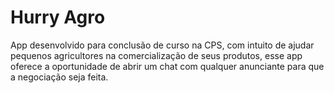 # Hurry Agro
App desenvolvido para conclusão de curso na CPS, com intuito de ajudar pequenos agricultores na comercialização de seus produtos, esse app oferece a oportunidade de abrir um chat com qualquer anunciante para que a negociação seja feita.



